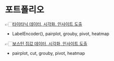 # 포트폴리오

👉🏻[타이타닉 데이터, 시각화, 인사이트 도출](https://github.com/aksl007/ai_source/blob/main/01_01_visualization_titanic.ipynb)
 - LabelEncoder(), pairplot, grouby, pivot, heatmap



👉🏻[보스턴 집값 데이터, 시각화, 인사이트 도출](https://github.com/aksl007/ai_source/blob/main/01_02_visualization_boston.ipynb)
 - pairplot, cut, grouby, pivot, heatmap

